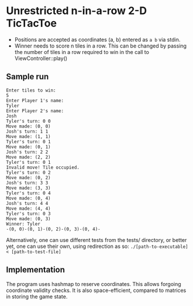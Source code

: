 # Unrestricted n-in-a-row 2-D TicTacToe

- Positions are accepted as coordinates (a, b) entered as `a b` via stdin.
- Winner needs to score n tiles in a row. This can be changed by passing the number of tiles in a row required to win in the call to ViewController::play()

## Sample run

```
Enter tiles to win:
5
Enter Player 1's name: 
Tyler
Enter Player 2's name: 
Josh
Tyler's turn: 0 0
Move made: (0, 0)
Josh's turn: 1 1
Move made: (1, 1)
Tyler's turn: 0 1
Move made: (0, 1)
Josh's turn: 2 2
Move made: (2, 2)
Tyler's turn: 0 1
Invalid move! Tile occupied.
Tyler's turn: 0 2
Move made: (0, 2)
Josh's turn: 3 3
Move made: (3, 3)
Tyler's turn: 0 4
Move made: (0, 4)
Josh's turn: 4 4
Move made: (4, 4)
Tyler's turn: 0 3
Move made: (0, 3)
Winner: Tyler
-(0, 0)-(0, 1)-(0, 2)-(0, 3)-(0, 4)-
```
Alternatively, one can use different tests from the tests/ directory, or better yet, one can use their own, using redirection as so: `./[path-to-executable] < [path-to-test-file]`

## Implementation

The program uses hashmap to reserve coordinates. This allows forgoing coordinate validity checks. It is also space-efficient, compared to matrices in storing the game state.
